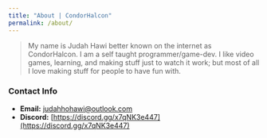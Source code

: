 ```yaml
---
title: "About | CondorHalcon"
permalink: /about/
---
```


> My name is Judah Hawi better known on the internet as CondorHalcon. I am a self taught programmer/game-dev. I like video games, learning, and making stuff just to watch it work; but most of all I love making stuff for people to have fun with.

### Contact Info
* __Email:__ judahhohawi@outlook.com
* __Discord:__ [https://discord.gg/x7qNK3e447](https://discord.gg/x7qNK3e447)
